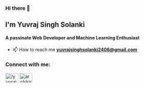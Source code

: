 ### Hi there 👋
## I'm Yuvraj Singh Solanki
#### A passinate Web Developer and Machine Learning Enthusiast

- 📫 How to reach me **yuvrajsinghsolanki2406@gmail.com**

<h3 align="left">Connect with me:</h3>
<p align="left">
<a href="https://www.linkedin.com/in/yuvraj-solanki-6914701b4/" target="blank"><img align="center" src="https://raw.githubusercontent.com/rahuldkjain/github-profile-readme-generator/master/src/images/icons/Social/linked-in-alt.svg" alt="/yuvraj-solanki-6914701b4/)" height="30" width="40" /></a>
<a href="https://www.hackerrank.com/profile/yuvrajsinghsola1" target="blank"><img align="center" src="https://raw.githubusercontent.com/rahuldkjain/github-profile-readme-generator/master/src/images/icons/Social/hackerrank.svg" alt="archikirar" height="30" width="40" /></a>


<!--
**yuvraj-solanki-2406/yuvraj-solanki-2406** is a ✨ _special_ ✨ repository because its `README.md` (this file) appears on your GitHub profile.

Here are some ideas to get you started:

- 🔭 I’m currently working on ...
- 🌱 I’m currently learning ...
- 👯 I’m looking to collaborate on ...
- 🤔 I’m looking for help with ...
- 💬 Ask me about ...
- 📫 How to reach me: ...
- 😄 Pronouns: ...
- ⚡ Fun fact: ...
-->
